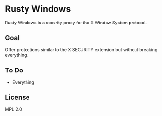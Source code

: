 # Rusty Windows

Rusty Windows is a security proxy for the X Window System protocol.

## Goal

Offer protections similar to the X SECURITY extension but without breaking everything.

## To Do

* Everything

## License

MPL 2.0
